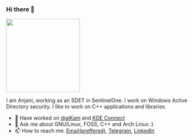 ### Hi there 👋

<img src="https://media4.giphy.com/media/l0MYKMrQnwNvLjYhW/giphy.gif" width="200" height="200" />

I am Anjani, working as an SDET in SentinelOne. I work on Windows Active Directory security. I like to work on C++ 
applications and libraries.

 * 📝 Have worked on [digiKam](https://digikam.org/) and [KDE Connect](https://play.google.com/store/apps/details?id=org.kde.kdeconnect_tp)
 * 💬 Ask me about GNU/Linux, FOSS, C++ and Arch Linux :)
 * 📫 How to reach me: [Email(preffered)](mailto:anjanik012@gmail.com), [Telegram](https://t.me/anjanik012), [LinkedIn](https://linkedin.com/in/anjanik012)

<!--
**anjanik012/anjanik012** is a ✨ _special_ ✨ repository because its `README.md` (this file) appears on your GitHub profile.

Here are some ideas to get you started:

- 🔭 I’m currently working on ...
- 🌱 I’m currently learning ...
- 👯 I’m looking to collaborate on ...
- 🤔 I’m looking for help with ...
- 💬 Ask me about ...
- 📫 How to reach me: ...
- 😄 Pronouns: ...
- ⚡ Fun fact: ...
-->
